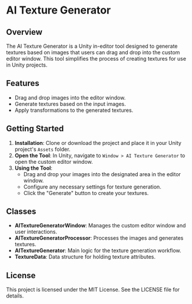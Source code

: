 # AI Texture Generator

## Overview
The AI Texture Generator is a Unity in-editor tool designed to generate textures based on images that users can drag and drop into the custom editor window. This tool simplifies the process of creating textures for use in Unity projects.

## Features
- Drag and drop images into the editor window.
- Generate textures based on the input images.
- Apply transformations to the generated textures.

## Getting Started
1. **Installation**: Clone or download the project and place it in your Unity project's `Assets` folder.
2. **Open the Tool**: In Unity, navigate to `Window > AI Texture Generator` to open the custom editor window.
3. **Using the Tool**:
   - Drag and drop your images into the designated area in the editor window.
   - Configure any necessary settings for texture generation.
   - Click the "Generate" button to create your textures.

## Classes
- **AITextureGeneratorWindow**: Manages the custom editor window and user interactions.
- **AITextureGeneratorProcessor**: Processes the images and generates textures.
- **AITextureGenerator**: Main logic for the texture generation workflow.
- **TextureData**: Data structure for holding texture attributes.

## License
This project is licensed under the MIT License. See the LICENSE file for details.